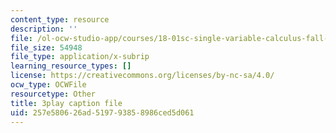 ```yaml
---
content_type: resource
description: ''
file: /ol-ocw-studio-app/courses/18-01sc-single-variable-calculus-fall-2010/257e580626ad519793858986ced5d061_ShGBRUx2ub8.vtt
file_size: 54948
file_type: application/x-subrip
learning_resource_types: []
license: https://creativecommons.org/licenses/by-nc-sa/4.0/
ocw_type: OCWFile
resourcetype: Other
title: 3play caption file
uid: 257e5806-26ad-5197-9385-8986ced5d061
---
```

